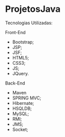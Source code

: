 ProjetosJava
============
Tecnologias Utilizadas:

  Front-End
  - Bootstrap;
  - JSP;
  - JSF;
  - HTML5;
  - CSS3;
  - JS;
  - JQuery.
  

  Back-End
  - Maven
  - SPRING MVC;
  - Hibernate;
  - HSQLDB;
  - MySQL;
  - RMI;
  - JMS;
  - Socket;
